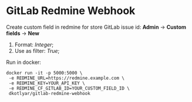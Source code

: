 # GitLab Redmine Webhook

Create custom field in redmine for store GitLab issue id: 
**Admin** -> **Custom fields** -> **New**

1. Format: _Integer_;
2. Use as filter: _True_;

Run in docker:

```shell
docker run -it -p 5000:5000 \
 -e REDMINE_URL=https://redmine.example.com \
 -e REDMINE_KEY=YOUR_API_KEY \
 -e REDMINE_CF_GITLAB_ID=YOUR_CUSTOM_FIELD_ID \
 dkotlyar/gitlab-redmine-webhook
```

